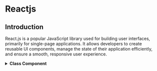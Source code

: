 # Reactjs

## Introduction

React.js is a popular JavaScript library used for building user interfaces, primarily for single-page applications. It allows developers to create reusable UI components, manage the state of their application efficiently, and ensure a smooth, responsive user experience.

<details>
<summary><strong>Class Component</strong></summary>

<h3>Class Component</h3>
<p>A class component is a more traditional way of defining components in React. It uses ES6 class syntax and extends from React.Component. This allows you to use state and lifecycle methods, providing more control over the component's behavior and rendering.</p>

```jsx
import React, { Component } from "react";

class MyComponent extends Component {
  render() {
    return (
      <div>
        <h1>Hello, world!</h1>
      </div>
    );
  }
}

export default MyComponent;
```

<h3>State</h3>
<p>State is a built-in object in React components used to store data or information about the component's current situation. It is managed within the component and can change over time, usually as a result of user actions or network responses.</p>

```jsx
import { Component } from "react";

class State extends Component {
  constructor() {
    super();

    this.state = {
      name: "Jack",
    };
  }
  render() {
    return (
      <div>
        <h1>Hi {this.state.name}</h1>
        <button
          onClick={(e) => {
            this.setState(() => {
              return {
                name: "John",
              };
            });
          }}
        >
          Change Name
        </button>
      </div>
    );
  }
}

export default State;
```

<h3>Map Function & Key Prop</h3>
<p>The map function is used to render a list of elements by iterating over an array and returning a new array with the rendered elements. This is useful for rendering dynamic lists in React.
<br/>
In React, when rendering a list of elements using the map function, each rendered item must have a unique key prop. This key prop helps React identify which items have changed, are added, or are removed. It is important for performance and efficient rendering of lists.</p>

```jsx
import React, { Component } from "react";

class ItemList extends Component {
  constructor() {
    super();
    this.state = {
      items: ["Item 1", "Item 2", "Item 3"],
    };
  }

  render() {
    return (
      <ul>
        {this.state.items.map((item, index) => (
          <li key={index}>{item}</li>
        ))}
      </ul>
    );
  }
}

export default ItemList;
```

<h3>How Class Component work under Hood</h3>
<p>In a React class component, the code execution follows a specific order. Here’s a step-by-step breakdown of what runs first and the sequence of operations:</p>
<br/>
<h5>Constructor</h5>
<p>If a constructor is defined,it runs first.</p>
<p>Initializes state and binds methods.</p>

```jsx
constructor(props) {
  super(props);
  this.state = {
    count: 0
  };
  // Any other initialization code here
}

```
<br/>
</details>